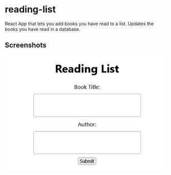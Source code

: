 # reading-list
React App that lets you add books you have read to a list. Updates the books you have read in a database. 

## Screenshots

![Alt text](https://github.com/jenzhng/reading-list/blob/master/reading-list-app.png)
